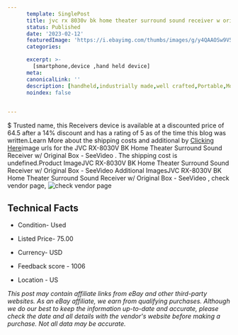```yaml
---
      template: SinglePost
      title: jvc rx 8030v bk home theater surround sound receiver w original box seevideo 
      status: Published
      date: '2023-02-12'
      featuredImage: 'https://i.ebayimg.com/thumbs/images/g/y4QAAOSw9V5iltje/s-l225.jpg'
      categories: 

      excerpt: >-
        [smartphone,device ,hand held device]
      meta:
      canonicalLink: ''
      description: [handheld,industrially made,well crafted,Portable,Mobile,Compact,Convenient,Lightweight,Maneuverable,Man-portable,Miniature,Carriable,Hand-held,Light,Holdable,Transportable,Mobile device,Pocket-sized,On-the-go,Wireless,Cordless,Compact size,Convenient size, smartphone,device ,hand held device]
      noindex: false

        
---
```

$
    Trusted name, this Receivers device is available at a discounted price of 64.5 after a 14% discount and has a rating of 5 as of the time this blog was written.Learn More about the shipping costs and additional by [Clicking Here](https://www.ebay.com/itm/265722612204?hash=item3dde4d49ec%3Ag%3Ay4QAAOSw9V5iltje&mkevt=1&mkcid=1&mkrid=711-53200-19255-0&campid=%253CePNCampaignId%253E&customid=%253CreferenceId%253E&toolid=10049)image urls for the JVC RX-8030V BK Home Theater Surround Sound Receiver w/ Original Box - SeeVideo . The shipping cost is undefined.Product ImageJVC RX-8030V BK Home Theater Surround Sound Receiver w/ Original Box - SeeVideo Additional ImagesJVC RX-8030V BK Home Theater Surround Sound Receiver w/ Original Box - SeeVideo , check vendor page, ![check vendor page](https://origin-galleryplus.ebayimg.com/ws/web/265722612204_2_0_1/225x225.jpg,https://origin-galleryplus.ebayimg.com/ws/web/265722612204_3_0_1/225x225.jpg,https://origin-galleryplus.ebayimg.com/ws/web/265722612204_4_0_1/225x225.jpg,https://origin-galleryplus.ebayimg.com/ws/web/265722612204_5_0_1/225x225.jpg,https://origin-galleryplus.ebayimg.com/ws/web/265722612204_6_0_1/225x225.jpg,https://origin-galleryplus.ebayimg.com/ws/web/265722612204_7_0_1/225x225.jpg,https://origin-galleryplus.ebayimg.com/ws/web/265722612204_8_0_1/225x225.jpg,https://origin-galleryplus.ebayimg.com/ws/web/265722612204_9_0_1/225x225.jpg,https://origin-galleryplus.ebayimg.com/ws/web/265722612204_10_0_1/225x225.jpg,https://origin-galleryplus.ebayimg.com/ws/web/265722612204_11_0_1/225x225.jpg,https://origin-galleryplus.ebayimg.com/ws/web/265722612204_12_0_1/225x225.jpg)
    
    

 ## Technical Facts 



     
      

 - Condition- Used 


      

 - Listed Price- 75.00 


      

 - Currency- USD 


      

 - Feedback score - 1006 


      

 - Location - US 


      
      

 *_This post may contain affiliate links from eBay and other third-party websites. As an eBay affiliate, we earn from qualifying purchases. Although we do our best to keep the information up-to-date and accurate, please check the date and all details with the vendor's website before making a purchase. Not all data may be accurate._*



    
    
    
    
    